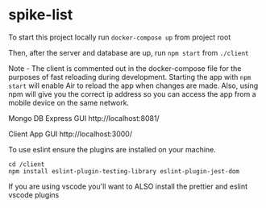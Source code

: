 # spike-list

To start this project locally run `docker-compose up` from project root

Then, after the server and database are up, run `npm start` from `./client`

Note - The client is commented out in the docker-compose file for the purposes of fast reloading during development. Starting the app with `npm start` will enable Air to reload the app when changes are made. Also, using npm will give you the correct ip address so you can access the app from a mobile device on the same network.

Mongo DB Express GUI
http://localhost:8081/

Client App GUI
http://localhost:3000/


To use eslint ensure the plugins are installed on your machine.
```
cd /client
npm install eslint-plugin-testing-library eslint-plugin-jest-dom
```

If you are using vscode you'll want to ALSO install the prettier and eslint vscode plugins